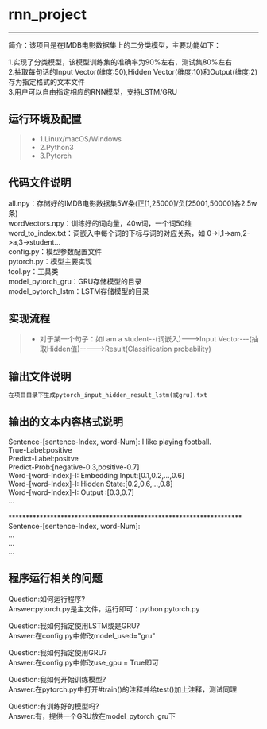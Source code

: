 # rnn_project

------

简介：该项目是在IMDB电影数据集上的二分类模型，主要功能如下：

1.实现了分类模型，该模型训练集的准确率为90%左右，测试集80%左右</br>
2.抽取每句话的Input Vector(维度:50),Hidden Vector(维度:10)和Output(维度:2)存为指定格式的文本文件</br>
3.用户可以自由指定相应的RNN模型，支持LSTM/GRU


## 运行环境及配置
> * 1.Linux/macOS/Windows
> * 2.Python3
> * 3.Pytorch


## 代码文件说明
all.npy：存储好的IMDB电影数据集5W条(正[1,25000]/负[25001,50000]各2.5w条)</br>
wordVectors.npy：训练好的词向量，40w词，一个词50维</br>
word_to_index.txt：词嵌入中每个词的下标与词的对应关系，如 0->i,1->am,2->a,3->student...</br>
config.py：模型参数配置文件</br>
pytorch.py：模型主要实现</br>
tool.py：工具类</br>
model_pytorch_gru：GRU存储模型的目录</br>
model_pytorch_lstm：LSTM存储模型的目录</br>


## 实现流程
> * 对于某一个句子：如I am a student--(词嵌入)--->Input Vector---(抽取Hidden值)----->Result(Classification probability)


## 输出文件说明
```python
在项目目录下生成pytorch_input_hidden_result_lstm(或gru).txt
```


## 输出的文本内容格式说明

Sentence-[sentence-Index, word-Num]: I like playing football.</br>
True-Label:positive</br>
Predict-Label:positve</br>
Predict-Prob:[negative-0.3,positive-0.7]</br>
Word-[word-Index]-I: Embedding Input:[0.1,0.2,...,0.6]</br>
Word-[word-Index]-I: Hidden State:[0.2,0.6,...,0.8]</br>
Word-[word-Index]-I: Output :[0.3,0.7]</br>
...</br>
</br>
*******************************************************************</br>
Sentence-[sentence-Index, word-Num]:</br>
...</br>
...</br>
...</br>


## 程序运行相关的问题
Question:如何运行程序?</br>
Answer:pytorch.py是主文件，运行即可：python pytorch.py</br>

Question:我如何指定使用LSTM或是GRU?</br>
Answer:在config.py中修改model_used="gru"</br>

Question:我如何指定使用GRU?</br>
Answer:在config.py中修改use_gpu = True即可</br>

Question:我如何开始训练模型?</br>
Answer:在pytorch.py中打开#train()的注释并给test()加上注释，测试同理</br>

Question:有训练好的模型吗?</br>
Answer:有，提供一个GRU放在model_pytorch_gru下</br>


